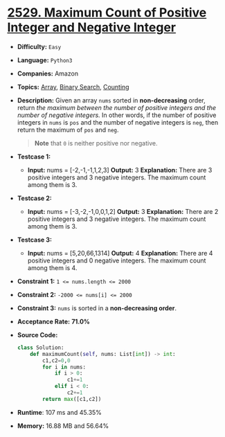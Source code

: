 # [2529. Maximum Count of Positive Integer and Negative Integer](https://leetcode.com/problems/maximum-count-of-positive-integer-and-negative-integer/)

- **Difficulty:** `Easy` 

- **Language:** `Python3`  

- **Companies:** Amazon  

- **Topics:** [Array](https://leetcode.com/tag/array/), [Binary Search](https://leetcode.com/tag/binary-search/), [Counting](https://leetcode.com/tag/counting/) 

- **Description:** Given an array `nums` sorted in **non-decreasing** order, return *the maximum between the number of positive integers and the number of negative integers.* In other words, if the number of positive integers in `nums` is `pos` and the number of negative integers is `neg`, then return the maximum of `pos` and `neg`.
  
  > **Note** that `0` is neither positive nor negative. 

- **Testcase 1:** 
  
  - **Input:** nums = [-2,-1,-1,1,2,3]
    **Output:** 3
    **Explanation:** There are 3 positive integers and 3 negative integers. The maximum count among them is 3.

- **Testcase 2:**
  
  - **Input:** nums = [-3,-2,-1,0,0,1,2]
    **Output:** 3
    **Explanation:** There are 2 positive integers and 3 negative integers. The maximum count among them is 3.

- **Testcase 3:**
  
  - **Input:** nums = [5,20,66,1314]
    **Output:** 4
    **Explanation:** There are 4 positive integers and 0 negative integers. The maximum count among them is 4.

- **Constraint 1:** `1 <= nums.length <= 2000`

- **Constraint 2:** `-2000 <= nums[i] <= 2000`

- **Constraint 3:** `nums` is sorted in a **non-decreasing order**.

- **Acceptance Rate:** **71.0%**

- **Source Code:**
  
  ```python
  class Solution:
      def maximumCount(self, nums: List[int]) -> int:
          c1,c2=0,0
          for i in nums:
              if i > 0:
                  c1+=1
              elif i < 0:
                  c2+=1
          return max([c1,c2])
  ```

- **Runtime**: 107 ms and 45.35%

- **Memory:** 16.88 MB and 56.64%
